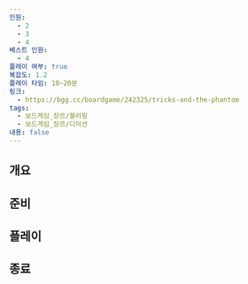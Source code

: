 ```yaml
---
인원:
  - 2
  - 3
  - 4
베스트 인원:
  - 4
플레이 여부: true
복잡도: 1.2
플레이 타임: 10~20분
링크:
  - https://bgg.cc/boardgame/242325/tricks-and-the-phantom
tags:
  - 보드게임_장르/블러핑
  - 보드게임_장르/디덕션
내용: false
---
```

## 개요
## 준비
## 플레이
## 종료